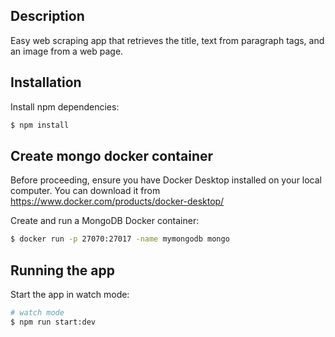 ## Description

Easy web scraping app that retrieves the title, text from paragraph tags, and an image from a web page.

## Installation
Install npm dependencies:
```bash
$ npm install
```
## Create mongo docker container
Before proceeding, ensure you have Docker Desktop installed on your local computer. You can download it from https://www.docker.com/products/docker-desktop/

Create and run a MongoDB Docker container:
```bash
$ docker run -p 27070:27017 -name mymongodb mongo
```

## Running the app
Start the app in watch mode:
```bash
# watch mode
$ npm run start:dev
```